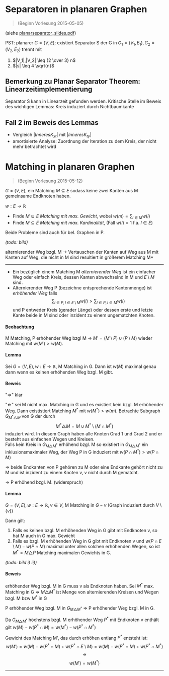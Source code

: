 # Separatoren in planaren Graphen

> (Beginn Vorlesung 2015-05-05)

(siehe [planarseparator_slides.pdf](planarseparator_slides.pdf))

PST: planarer $G=(V,E);$ existiert Separator S der G in $G_1=(V_1,E_1), G_2=(V_2,E_2)$ trennt mit

1. $|V_1|,|V_2| \leq {2 \over 3} n$
2. $|s| \leq 4 \sqrt{n}$

## Bemerkung zu Planar Separator Theorem: Linearzeitimplementierung

Separator S kann in Linearzeit gefunden werden.
Kritische Stelle im Beweis des wichtigen Lemmas: Kreis induziert durch Nichtbaumkante

## Fall 2 im Beweis des Lemmas

* Vergleich $|Inneres K_{xt}|$ mit $|Inneres K_{ty}|$
* amortisierte Analyse: Zuordnung der Iteration zu dem Kreis, der nicht mehr betrachtet wird

# Matching in planaren Graphen

> (Beginn Vorlesung 2015-05-12)

$G=(V,E)$, ein Matching $M \subseteq E$ sodass keine zwei Kanten aus M gemeinsame Endknoten haben.

$w:E\to\mathbb{R}$

- Finde $M \subseteq E$ _Matching mit max. Gewicht_, wobei $w(m)=\sum_{l \in M} w(l)$
- Finde $M \subseteq E$ _Matching mit max. Kardinalität_, (Fall $w(l) = 1$ f.a. $l \in E$)

Beide Probleme sind auch für bel. Graphen in P.

*(todo: bild)*

alternierender Weg bzgl. M → Vertauschen der Kanten auf Weg aus M mit Kanten auf Weg, die nicht in M sind resultiert in größerem Matching M*

---

- Ein bezüglich einem Matching M _alternierender Weg_ ist ein einfacher Weg oder einfach Kreis, dessen Kanten abwechselnd in M und $E\setminus M$ sind.
- Alternierender Weg P (bezeichne entsprechende Kantenmenge) ist _erhöhender Weg_ falls $$\sum_{l \in P, l \in E \setminus M} w(l) > \sum_{l \in P, l \in M} w(l)$$ und P entweder Kreis (gerader Länge) oder dessen erste und letzte Kante beide in M sind oder inzident zu einem ungematchten Knoten.

#### Beobachtung

M Matching, P erhöhender Weg bzgl M ⇒ $M'=(M\setminus P) \cup (P\setminus M)$ wieder Matching mit $w(M')>w(M).$

#### Lemma

Sei $G=(V,E), w:E\to \mathbb{R}$, M Matching in G. Dann ist $w(M)$ maximal genau dann wenn es keinen erhöhenden Weg bzgl. M gibt.

#### Beweis

"⇒" klar

"⇐" sei M nicht max. Matching in G und es existiert kein bzgl. M erhöhender Weg. Dann exististiert Matching $M^*$ mit $w(M^*) > w(m)$. Betrachte Subgraph $G_{M^*\triangle M}$ von G der durch $$M^*\triangle M = M \cup M^* \setminus(M\cap M^*)$$ induziert wird. In diesem Graph haben alle Knoten Grad 1 und Grad 2 und er besteht aus einfachen Wegen und Kreisen.  
Falls kein Kreis in $G_{M\triangle M^*}$ erhöhend bzgl. M so existiert in $G_{M\triangle M^*}$ ein inklusionsmaximaler Weg, der Weg P in G induziert mit $w(P\cap M^*) > w(P \cap M)$

⇒ beide Endkanten von P gehören zu M oder eine Endkante gehört nicht zu M und ist inzident zu einem Knoten v, v nicht durch M gematcht. 

⇒ P erhöhend bzgl. M. (widerspruch)

#### Lemma

$G=(V,E), w:E\to \mathbb{R}, v \in V$, M Matching in $G-v$ (Graph induziert durch $V\setminus \{v\}$)

Dann gilt:

1. Falls es keinen bzgl. M erhöhenden Weg in G gibt mit Endknoten v, so hat M auch in G max. Gewicht
2. Falls es bzgl. M erhöhenden Weg in G gibt mit Endknoten v und $w(P\cap E\setminus M) - w(P\cap M)$ maximal unter allen solchen erhöhenden Wegen, so ist $M^* = M \triangle P$ Matching maximalen Gewichts in G.

*(todo: bild i) ii))*

#### Beweis

erhöhender Weg bzgl. M in G muss v als Endknoten haben. Sei $M^*$ max. Matching in G ⇒ $M\triangle M^*$ ist Menge von alternierenden Kreisen und Wegen bzgl. M bzw $M^*$ in G

P erhöhender Weg bzgl. M in $G_{M\triangle M^*}$ ⇒ P erhöhender Weg bzgl. M in G.

Da $G_{M\triangle M^*}$ höchstens bzgl. M erhöhender Weg $P^*$ mit Endknoten v enthält gilt $w(M)-w(P^*\cap M) = w(M^*) - w(P^*\cap M^*)$

Gewicht des Matching M', das durch erhöhen entlang $P^*$ entsteht ist: $$w(M') = w(M) - w(P^*\cap M) + w(P^*\cap E\setminus M) = w(M) - w(P^* \cap M) + w(P^*\cap M^*)$$
$$ \Rightarrow $$
$$ w(M') = w(M^*)$$

---
